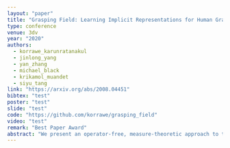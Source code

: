```yaml
---
layout: "paper"
title: "Grasping Field: Learning Implicit Representations for Human Grasps"
type: conference
venue: 3dv
year: "2020"
authors:
  - korrawe_karunratanakul
  - jinlong_yang
  - yan_zhang
  - michael_black
  - krikamol_muandet
  - siyu_tang
link: "https://arxiv.org/abs/2008.04451"
bibtex: "test"
poster: "test"
slide: "test"
code: "https://github.com/korrawe/grasping_field"
video: "test"
remark: "Best Paper Award"
abstract: "We present an operator-free, measure-theoretic approach to the conditional mean embedding (CME) as a random variable taking values in a reproducing kernel Hilbert space. While the kernel mean embedding of unconditional distributions has been defined rigorously, the existing operator-based approach of the conditional version depends on stringent assumptions that hinder its analysis. We overcome this limitation via a measure-theoretic treatment of CMEs. We derive a natural regression interpretation to obtain empirical estimates, and provide a thorough theoretical analysis thereof, including universal consistency. As natural by-products, we obtain the conditional analogues of the maximum mean discrepancy and Hilbert-Schmidt independence criterion, and demonstrate their behaviour via simulations."
---
```

